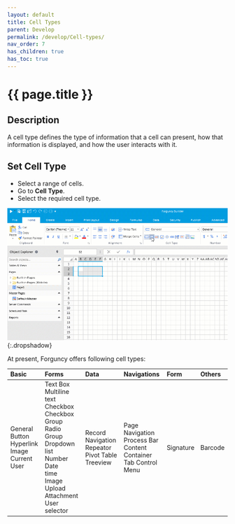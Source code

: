 ```yaml
---
layout: default
title: Cell Types
parent: Develop
permalink: /develop/Cell-types/
nav_order: 7
has_children: true
has_toc: true
---
```


# {{ page.title }}

## Description
A cell type defines the type of information that a cell can present, how that information is displayed, and how the user interacts with it.

## Set Cell Type
- Select a range of cells.
- Go to **Cell Type**.
- Select the required cell type.

![celltypes](/assets/images/product-images/cell-type-basic.gif)
{:.dropshadow}

At present, Forguncy offers following cell types: 

|Basic|Forms|Data|Navigations|Form|Others|
|:--|:--|:--|:--|:--|:--|
|General <br/> Button <br/> Hyperlink <br/> Image <br/> Current User|Text Box<br/> Multiline text<br/> Checkbox<br/> Checkbox Group<br/> Radio Group <br/>Dropdown list <br/>Number<br/> Date <br/>time<br/> Image Upload<br/> Attachment<br/> User selector|Record Navigation<br/> Repeator<br/> Pivot Table<br/> Treeview| Page Navigation<br/> Process Bar<br/> Content Container<br/> Tab Control<br/> Menu| Signature| Barcode|



